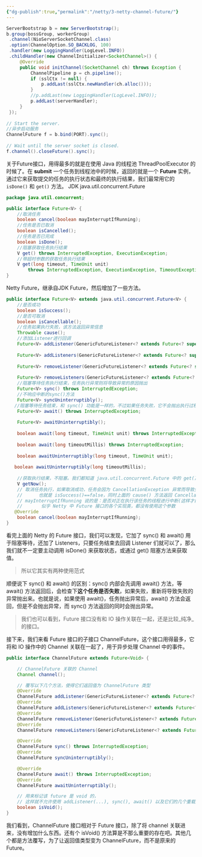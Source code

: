 ```yaml
---
{"dg-publish":true,"permalink":"/netty/3-netty-channel-future/"}
---
```


```Java
ServerBootstrap b = new ServerBootstrap();  
b.group(bossGroup, workerGroup)  
 .channel(NioServerSocketChannel.class)  
 .option(ChannelOption.SO_BACKLOG, 100)  
 .handler(new LoggingHandler(LogLevel.INFO))  
 .childHandler(new ChannelInitializer<SocketChannel>() {  
     @Override  
     public void initChannel(SocketChannel ch) throws Exception {  
         ChannelPipeline p = ch.pipeline();  
         if (sslCtx != null) {  
             p.addLast(sslCtx.newHandler(ch.alloc()));  
         }  
         //p.addLast(new LoggingHandler(LogLevel.INFO));  
         p.addLast(serverHandler);  
     }  
 });  
  
// Start the server.  
//异步启动服务
ChannelFuture f = b.bind(PORT).sync();  
  
// Wait until the server socket is closed.  
f.channel().closeFuture().sync();
```

关于Future接口，用得最多的就是在使用 Java 的线程池 ThreadPoolExecutor 的时候了。在 **submit** 一个任务到线程池中的时候，返回的就是一个 **Future** 实例，通过它来获取提交的任务的执行状态和最终的执行结果，我们最常用它的 `isDone()` 和 `get()` 方法。
JDK java.util.concurrent.Future
```Java
package java.util.concurrent;

public interface Future<V> {  
	//取消任务
    boolean cancel(boolean mayInterruptIfRunning);  
	//任务是否已取消
    boolean isCancelled();  
	//任务是否已完成
    boolean isDone();  
    //阻塞获取任务执行结果
    V get() throws InterruptedException, ExecutionException;  
    //带超时参数的获取任务执行结果
    V get(long timeout, TimeUnit unit)  
        throws InterruptedException, ExecutionException, TimeoutException;  
}
```

Netty Future，继承自JDK Future，然后增加了一些方法。
```Java
public interface Future<V> extends java.util.concurrent.Future<V> {  
	//是否成功
    boolean isSuccess();  
    //是否可取消
    boolean isCancellable();  
    //任务如果执行失败，该方法返回异常信息
    Throwable cause();  
    //添加Listener进行回调
	Future<V> addListener(GenericFutureListener<? extends Future<? super V>> listener);  
  
    Future<V> addListeners(GenericFutureListener<? extends Future<? super V>>... listeners);  
  
    Future<V> removeListener(GenericFutureListener<? extends Future<? super V>> listener);  
  
    Future<V> removeListeners(GenericFutureListener<? extends Future<? super V>>... listeners);  
	//阻塞等待任务执行结束，任务执行异常则将导致异常的原因抛出
    Future<V> sync() throws InterruptedException;  
	//不响应中断的sync()方法
    Future<V> syncUninterruptibly();  
   //阻塞等待任务结束，和 sync() 功能是一样的，不过如果任务失败，它不会抛出执行过程中的异常
    Future<V> await() throws InterruptedException;  
  
    Future<V> awaitUninterruptibly();  
  
    boolean await(long timeout, TimeUnit unit) throws InterruptedException;  
  
    boolean await(long timeoutMillis) throws InterruptedException;  
  
    boolean awaitUninterruptibly(long timeout, TimeUnit unit);  
  
   boolean awaitUninterruptibly(long timeoutMillis);  
   
    //获取执行结果，不阻塞。我们都知道 java.util.concurrent.Future 中的 get() 是阻塞的
    V getNow();  
    // 取消任务执行，如果取消成功，任务会因为 CancellationException 异常而导致失败
    //      也就是 isSuccess()==false，同时上面的 cause() 方法返回 CancellationException 的实例。
    // mayInterruptIfRunning 说的是：是否对正在执行该任务的线程进行中断(这样才能停止该任务的执行)，
    //       似乎 Netty 中 Future 接口的各个实现类，都没有使用这个参数
   @Override  
    boolean cancel(boolean mayInterruptIfRunning);  
}
```

看完上面的 Netty 的 Future 接口，我们可以发现，它加了 sync() 和 await() 用于阻塞等待，还加了 Listeners，只要任务结束去回调 Listener 们就可以了，那么我们就不一定要主动调用 isDone() 来获取状态，或通过 get() 阻塞方法来获取值。

> 所以它其实有两种使用范式

顺便说下 sync() 和 await() 的区别：sync() 内部会先调用 await() 方法，等 await() 方法返回后，会检查下**这个任务是否失败**，如果失败，重新将导致失败的异常抛出来。也就是说，如果使用 await()，任务抛出异常后，await() 方法会返回，但是不会抛出异常，而 sync() 方法返回的同时会抛出异常。

> 我们也可以看到，Future 接口没有和 IO 操作关联在一起，还是比较_纯净_的接口。

接下来，我们来看 Future 接口的子接口 ChannelFuture，这个接口用得最多，它将和 IO 操作中的 Channel 关联在一起了，用于异步处理 Channel 中的事件。

```Java
public interface ChannelFuture extends Future<Void> {

    // ChannelFuture 关联的 Channel
    Channel channel();

    // 覆写以下几个方法，使得它们返回值为 ChannelFuture 类型 
    @Override
    ChannelFuture addListener(GenericFutureListener<? extends Future<? super Void>> listener);
    @Override
    ChannelFuture addListeners(GenericFutureListener<? extends Future<? super Void>>... listeners);
    @Override
    ChannelFuture removeListener(GenericFutureListener<? extends Future<? super Void>> listener);
    @Override
    ChannelFuture removeListeners(GenericFutureListener<? extends Future<? super Void>>... listeners);

    @Override
    ChannelFuture sync() throws InterruptedException;
    @Override
    ChannelFuture syncUninterruptibly();

    @Override
    ChannelFuture await() throws InterruptedException;
    @Override
    ChannelFuture awaitUninterruptibly();

    // 用来标记该 future 是 void 的，
    // 这样就不允许使用 addListener(...), sync(), await() 以及它们的几个重载方法
    boolean isVoid();
}
```
我们看到，ChannelFuture 接口相对于 Future 接口，除了将 channel 关联进来，没有增加什么东西。还有个 isVoid() 方法算是不那么重要的存在吧。其他几个都是方法覆写，为了让返回值类型变为 ChannelFuture，而不是原来的 Future。
